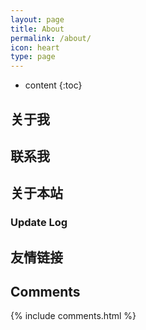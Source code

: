```yaml
---
layout: page
title: About
permalink: /about/
icon: heart
type: page
---
```


* content
{:toc}

## 关于我


## 联系我



## 关于本站


### Update Log


## 友情链接


## Comments

{% include comments.html %}
